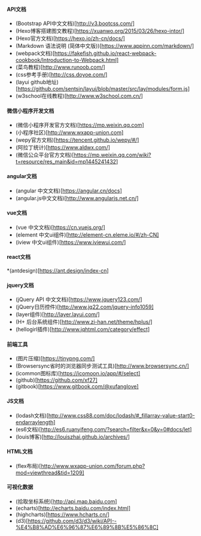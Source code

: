 #### API文档
* (Bootstrap API中文文档)[http://v3.bootcss.com/]
* (Hexo博客搭建图文教程)[https://xuanwo.org/2015/03/26/hexo-intor/]
* (Hexo官方文档)[https://hexo.io/zh-cn/docs/]
* (Markdown 语法说明 (简体中文版))[https://www.appinn.com/markdown/]
* (webpack文档)[https://fakefish.github.io/react-webpack-cookbook/Introduction-to-Webpack.html]
* (菜鸟教程)[http://www.runoob.com/]
* (css参考手册)[http://css.doyoe.com/]
* (layui github地址)[https://github.com/sentsin/layui/blob/master/src/lay/modules/form.js]
* (w3school在线教程)[http://www.w3school.com.cn/]

#### 微信小程序开发文档
* (微信小程序开发官方文档)[https://mp.weixin.qq.com]
* (小程序社区)[http://www.wxapp-union.com]
* (wepy官方文档)[https://tencent.github.io/wepy/#/]
* (阿拉丁统计)[https://www.aldwx.com/]
* (微信公众平台官方文档)[https://mp.weixin.qq.com/wiki?t=resource/res_main&id=mp1445241432]

#### angular文档
* (angular 中文文档)[https://angular.cn/docs]
* (angular.js中文文档)[http://www.angularjs.net.cn/]

#### vue文档
* (vue 中文文档)[https://cn.vuejs.org/]
* (element 中文ui组件)[http://element-cn.eleme.io/#/zh-CN]
* (iview 中文ui组件)[https://www.iviewui.com/]

#### react文档
*(antdesign)[https://ant.design/index-cn]


#### jquery文档
* (jQuery API 中文文档)[https://www.jquery123.com/]
* (jQuery日历控件)[http://www.jq22.com/jquery-info1059]
* (layer组件)[http://layer.layui.com/]
* (H+ 后台系统组件)[http://www.zi-han.net/theme/hplus/]
* (hellogirl插件)[http://www.jqhtml.com/category/effect]


#### 前端工具

* (图片压缩)[https://tinypng.com/]
* (Browsersync省时的浏览器同步测试工具)[http://www.browsersync.cn/]
* (icommon图标库)[https://icomoon.io/app/#/select]
* (github)[https://github.com/xf27]
* (gitbook)[https://www.gitbook.com/@xufanglove]


#### JS文档
* (lodash文档)[http://www.css88.com/doc/lodash/#_fillarray-value-start0-endarraylength]
* (es6文档)[http://es6.ruanyifeng.com/?search=filter&x=0&y=0#docs/let]
* (louis博客)[http://louiszhai.github.io/archives/]

#### HTML文档
* (flex布局)[http://www.wxapp-union.com/forum.php?mod=viewthread&tid=1209]

#### 可视化数据
* (拾取坐标系统)[http://api.map.baidu.com]
* (echarts)[http://echarts.baidu.com/index.html]
* (highcharts)[https://www.hcharts.cn/]
* (d3)[https://github.com/d3/d3/wiki/API--%E4%B8%AD%E6%96%87%E6%89%8B%E5%86%8C]
